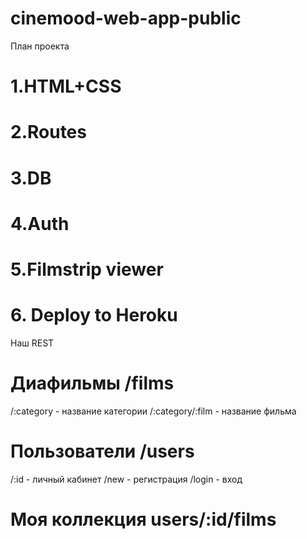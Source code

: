 # cinemood-web-app-public

План проекта
# 1.HTML+CSS
# 2.Routes
# 3.DB
# 4.Auth
# 5.Filmstrip viewer
# 6. Deploy to Heroku

Наш REST
# Диафильмы /films
/:category - название категории
/:category/:film - название фильма
# Пользователи /users
/:id - личный кабинет
/new - регистрация
/login - вход
# Моя коллекция users/:id/films
